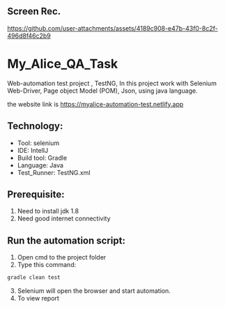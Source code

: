 ## Screen Rec.
https://github.com/user-attachments/assets/4189c908-e47b-43f0-8c2f-496d8f46c2b9
# My_Alice_QA_Task
Web-automation test project , TestNG, In this project work with Selenium Web-Driver, Page object Model (POM), Json,
 using java language.

the website link is https://myalice-automation-test.netlify.app

## Technology:
- Tool: selenium
- IDE: IntelIJ
- Build tool: Gradle
- Language: Java
- Test_Runner: TestNG.xml

## Prerequisite:
1. Need to install jdk 1.8
2. Need good internet connectivity

## Run the automation script:
1. Open cmd to the project folder
2. Type this command:

```sh
gradle clean test
```
3. Selenium will open the browser and start automation.
4. To view report
```sh
```


